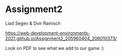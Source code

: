 # Assignment2
 
Liad Segev & Dvir Rainisch

https://web-development-environments-2021.github.io/Assignment2_205960404_206010373/

Look on PDF to see what we add to our game :)
